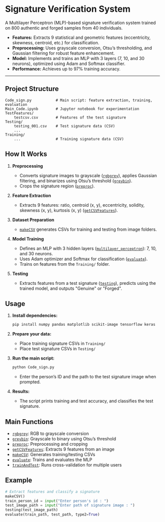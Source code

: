 # Signature Verification System

A Multilayer Perceptron (MLP)-based signature verification system trained on 800 authentic and forged samples from 40 individuals.

- **Features:** Extracts 9 statistical and geometric features (eccentricity, skewness, centroid, etc.) for classification.
- **Preprocessing:** Uses grayscale conversion, Otsu’s thresholding, and Gaussian filtering for robust feature enhancement.
- **Model:** Implements and trains an MLP with 3 layers (7, 10, and 30 neurons), optimized using Adam and Softmax classifier.
- **Performance:** Achieves up to 97% training accuracy.

---

## Project Structure

```
Code_sign.py           # Main script: feature extraction, training, evaluation
Main_Code.ipynb        # Jupyter notebook for experimentation
TestFeatures/
    testcsv.csv        # Features of the test signature
Testing/
    testing_001.csv    # Test signature data (CSV)
    ...
Training/
    ...                # Training signature data (CSV)
```

## How It Works

1. **Preprocessing**
   - Converts signature images to grayscale ([`rgbgrey`](Code_sign.py)), applies Gaussian filtering, and binarizes using Otsu’s threshold ([`greybin`](Code_sign.py)).
   - Crops the signature region ([`preproc`](Code_sign.py)).

2. **Feature Extraction**
   - Extracts 9 features: ratio, centroid (x, y), eccentricity, solidity, skewness (x, y), kurtosis (x, y) ([`getCSVFeatures`](Code_sign.py)).

3. **Dataset Preparation**
   - [`makeCSV`](Code_sign.py) generates CSVs for training and testing from image folders.

4. **Model Training**
   - Defines an MLP with 3 hidden layers ([`multilayer_perceptron`](Code_sign.py)): 7, 10, and 30 neurons.
   - Uses Adam optimizer and Softmax for classification ([`evaluate`](Code_sign.py)).
   - Trains on features from the `Training/` folder.

5. **Testing**
   - Extracts features from a test signature ([`testing`](Code_sign.py)), predicts using the trained model, and outputs "Genuine" or "Forged".

## Usage

1. **Install dependencies:**
   ```sh
   pip install numpy pandas matplotlib scikit-image tensorflow keras
   ```

2. **Prepare your data:**
   - Place training signature CSVs in `Training/`
   - Place test signature CSVs in `Testing/`

3. **Run the main script:**
   ```sh
   python Code_sign.py
   ```
   - Enter the person’s ID and the path to the test signature image when prompted.

4. **Results:**
   - The script prints training and test accuracy, and classifies the test signature.

## Main Functions

- [`rgbgrey`](Code_sign.py): RGB to grayscale conversion
- [`greybin`](Code_sign.py): Grayscale to binary using Otsu’s threshold
- [`preproc`](Code_sign.py): Preprocessing and cropping
- [`getCSVFeatures`](Code_sign.py): Extracts 9 features from an image
- [`makeCSV`](Code_sign.py): Generates training/testing CSVs
- [`evaluate`](Code_sign.py): Trains and evaluates the MLP
- [`trainAndTest`](Code_sign.py): Runs cross-validation for multiple users

## Example

```python
# Extract features and classify a signature
makeCSV()
train_person_id = input("Enter person's id : ")
test_image_path = input("Enter path of signature image : ")
testing(test_image_path)
evaluate(train_path, test_path, type2=True)
```
